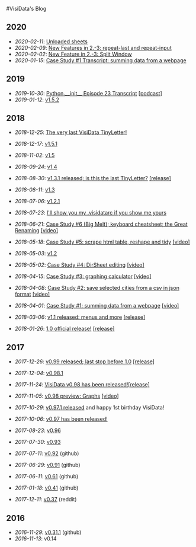 #VisiData's Blog

## 2020

* *2020-02-11*: [Unloaded sheets](2020/unloaded)
* *2020-02-09*: [New Features in 2.-3: repeat-last and repeat-input](2020/repeat)
* *2020-02-02*: [New Feature in 2.-3: Split Window](2020/splitwin)
* *2020-01-15*: [Case Study #1 Transcript: summing data from a webpage](2020/case-study-1)

## 2019

* *2019-10-30*: [Python.\_\_init\_\_ Episode 23 Transcript](2019/python-init) [\[podcast\]](https://www.pythonpodcast.com/visidata-exploratory-data-analysis-episode-230/)
* *2019-01-12*: [v1.5.2](2019/v1.5.2)

## 2018

* *2018-12-25*: [The very last VisiData TinyLetter!](2018/tinyletter-16)
* *2018-12-17*: [v1.5.1](2018/v1.5.1)
* *2018-11-02*: [v1.5](2018/v1.5)
* *2018-09-24*: [v1.4](2018/v1.4)
* *2018-08-30*: [v1.3.1 released; is this the last TinyLetter?](2018/tinyletter-15) [\[release\]](2018/v1.3.1)
* *2018-08-11*: [v1.3](2018/v1.3)
* *2018-07-06*: [v1.2.1](2018/v1.2.1)

* *2018-07-23*: [I'll show you my .visidatarc if you show me yours](2018/tinyletter-14)

* *2018-06-21*: [Case Study #6 (Big Melt); keyboard cheatsheet; the Great Renaming](2018/tinyletter-13) [\[video\]](https://youtu.be/9RndW_yC45U)

* *2018-05-18*: [Case Study #5: scrape html table, reshape and tidy](2018/tinyletter-12) [\[video\]](https://www.youtube.com/watch?v=0iJ9F4uTkz8)
* *2018-05-03*: [v1.2](2018/v1.2)
* *2018-05-02*: [Case Study #4: DirSheet editing](2018/tinyletter-11) [\[video\]](https://www.youtube.com/watch?v=l2Bpmm0yAGw)
* *2018-04-15*: [Case Study #3: graphing calculator](2018/tinyletter-10) [\[video\]](https://www.youtube.com/watch?v=yK3qgOIx4x0)
* *2018-04-08*: [Case Study #2: save selected cities from a csv in json format](2018/tinyletter-9) [\[video\]](https://www.youtube.com/watch?v=j0qn8OIiV-w)
* *2018-04-01*: [Case Study #1: summing data from a webpage](2018/tinyletter-8) [\[video\]](https://youtu.be/yhunJc8Nu4g)
* *2018-03-06*: [v1.1 released: menus and more](2018/tinyletter-7) [\[release\]](2018/v1.1)
* *2018-01-26*: [1.0 official release!](2018/tinyletter-6) [\[release\]](2018/v1.0)

## 2017

* *2017-12-26*: [v0.99 released; last stop before 1.0](2017/tinyletter-5) [\[release\]](2017/v0.99)
* *2017-12-04*: [v0.98.1](2017/v0.98.1)

* *2017-11-24*: [VisiData v0.98 has been released!](2017/tinyletter-4)[\[release\]](2017/v0.98)
* *2017-11-05*: [v0.98 preview: Graphs](2017/tinyletter-3) [\[video\]](https://youtu.be/Ozap_numsjI)

* *2017-10-29*: [v0.97.1 released](2017/v0.97.1) and happy 1st birthday VisiData!
* *2017-10-06*: [v0.97 has been released!](2017/v0.97)
* *2017-08-23*: [v0.96](2017/v0.96)
* *2017-07-30*: [v0.93](2017/v0.93)
* *2017-07-11*: [v0.92](https://github.com/saulpw/visidata/releases/tag/v0.92) (github)
* *2017-06-29*: [v0.91](https://github.com/saulpw/visidata/releases/tag/v0.91) (github)
* *2017-06-11*: [v0.61](https://github.com/saulpw/visidata/releases/tag/v0.61) (github)
* *2017-01-18*: [v0.41](https://github.com/saulpw/visidata/releases/tag/v0.41) (github)
* *2017-12-11*: [v0.37](https://www.reddit.com/r/pystats/comments/5hpph6/please_help_test_my_new_cursestextmode_data/) (reddit)

## 2016

* *2016-11-29*: [v0.31.1](https://github.com/saulpw/visidata/releases/tag/v0.31.1) (github)
* *2016-11-13*: v0.14

